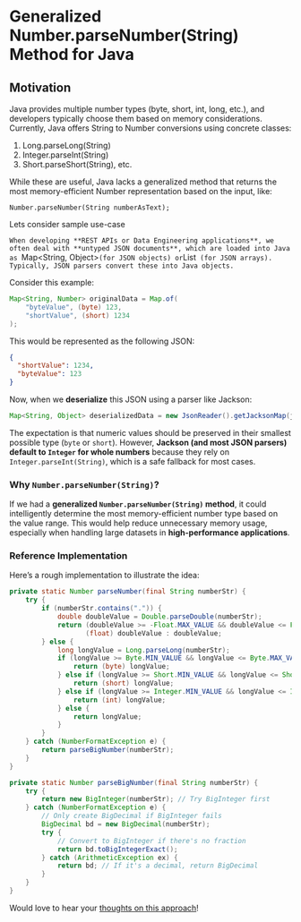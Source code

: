 # Generalized Number.parseNumber(String) Method for Java

## Motivation

Java provides multiple number types (byte, short, int, long, etc.), and developers typically choose them based on memory considerations. Currently, Java offers String to Number conversions using concrete classes:

1. Long.parseLong(String)
2. Integer.parseInt(String)
3. Short.parseShort(String), etc.

While these are useful, Java lacks a generalized method that returns the most memory-efficient Number representation based on the input, like:

`Number.parseNumber(String numberAsText);`

Lets consider sample use-case

`When developing **REST APIs or Data Engineering applications**, we often deal with **untyped JSON documents**, which are loaded into Java as `Map<String, Object>` (for JSON objects) or `List<Object>` (for JSON arrays). Typically, JSON parsers convert these into Java objects.`

Consider this example:

```java
Map<String, Number> originalData = Map.of(
    "byteValue", (byte) 123,
    "shortValue", (short) 1234
);
```

This would be represented as the following JSON:

```json
{
  "shortValue": 1234,
  "byteValue": 123
}
```

Now, when we **deserialize** this JSON using a parser like Jackson:

```java
Map<String, Object> deserializedData = new JsonReader().getJacksonMap(jsonString);
```

The expectation is that numeric values should be preserved in their smallest possible type (`byte` or `short`). However, **Jackson (and most JSON parsers) default to `Integer` for whole numbers** because they rely on `Integer.parseInt(String)`, which is a safe fallback for most cases.

### Why `Number.parseNumber(String)`?

If we had a **generalized `Number.parseNumber(String)` method**, it could intelligently determine the most memory-efficient number type based on the value range. This would help reduce unnecessary memory usage, especially when handling large datasets in **high-performance applications**.

### Reference Implementation

Here’s a rough implementation to illustrate the idea:

```java
private static Number parseNumber(final String numberStr) {
    try {
        if (numberStr.contains(".")) {
            double doubleValue = Double.parseDouble(numberStr);
            return (doubleValue >= -Float.MAX_VALUE && doubleValue <= Float.MAX_VALUE) ? 
                   (float) doubleValue : doubleValue;
        } else {
            long longValue = Long.parseLong(numberStr);
            if (longValue >= Byte.MIN_VALUE && longValue <= Byte.MAX_VALUE) {
                return (byte) longValue;
            } else if (longValue >= Short.MIN_VALUE && longValue <= Short.MAX_VALUE) {
                return (short) longValue;
            } else if (longValue >= Integer.MIN_VALUE && longValue <= Integer.MAX_VALUE) {
                return (int) longValue;
            } else {
                return longValue;
            }
        }
    } catch (NumberFormatException e) {
        return parseBigNumber(numberStr);
    }
}

private static Number parseBigNumber(final String numberStr) {
    try {
        return new BigInteger(numberStr); // Try BigInteger first
    } catch (NumberFormatException e) {
        // Only create BigDecimal if BigInteger fails
        BigDecimal bd = new BigDecimal(numberStr);
        try {
            // Convert to BigInteger if there's no fraction
            return bd.toBigIntegerExact();
        } catch (ArithmeticException ex) {
            return bd; // If it's a decimal, return BigDecimal
        }
    }
}
```

Would love to hear your [thoughts on this approach](https://mail.openjdk.org/pipermail/core-libs-dev/2025-March/141912.html)!
